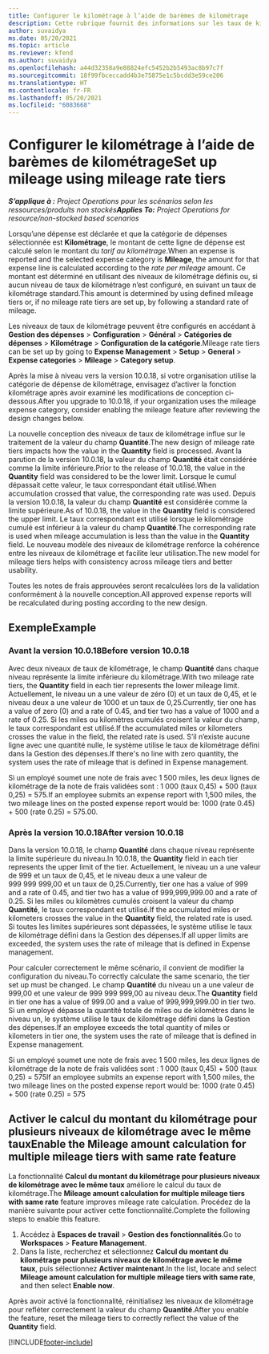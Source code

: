 ```yaml
---
title: Configurer le kilométrage à l’aide de barèmes de kilométrage
description: Cette rubrique fournit des informations sur les taux de kilométrage et les niveaux de taux de kilométrage.
author: suvaidya
ms.date: 05/20/2021
ms.topic: article
ms.reviewer: kfend
ms.author: suvaidya
ms.openlocfilehash: a44d32358a9e88824efc5452b2b5493ac8b97c7f
ms.sourcegitcommit: 18f99fbceccadd4b3e75875e1c5bcdd3e59ce206
ms.translationtype: HT
ms.contentlocale: fr-FR
ms.lasthandoff: 05/20/2021
ms.locfileid: "6083668"
---
```

# <a name="set-up-mileage-using-mileage-rate-tiers"></a><span data-ttu-id="114a2-103">Configurer le kilométrage à l’aide de barèmes de kilométrage</span><span class="sxs-lookup"><span data-stu-id="114a2-103">Set up mileage using mileage rate tiers</span></span>

<span data-ttu-id="114a2-104">_**S’applique à :** Project Operations pour les scénarios selon les ressources/produits non stockés_</span><span class="sxs-lookup"><span data-stu-id="114a2-104">_**Applies To:** Project Operations for resource/non-stocked based scenarios_</span></span>

<span data-ttu-id="114a2-105">Lorsqu’une dépense est déclarée et que la catégorie de dépenses sélectionnée est **Kilométrage**, le montant de cette ligne de dépense est calculé selon le montant du *tarif au kilométrage*.</span><span class="sxs-lookup"><span data-stu-id="114a2-105">When an expense is reported and the selected expense category is **Mileage**, the amount for that expense line is calculated according to the *rate per mileage* amount.</span></span> <span data-ttu-id="114a2-106">Ce montant est déterminé en utilisant des niveaux de kilométrage définis ou, si aucun niveau de taux de kilométrage n’est configuré, en suivant un taux de kilométrage standard.</span><span class="sxs-lookup"><span data-stu-id="114a2-106">This amount is determined by using defined mileage tiers or, if no mileage rate tiers are set up, by following a standard rate of mileage.</span></span> 

<span data-ttu-id="114a2-107">Les niveaux de taux de kilométrage peuvent être configurés en accédant à **Gestion des dépenses** > **Configuration** > **Général** > **Catégories de dépenses** > **Kilométrage** > **Configuration de la catégorie**.</span><span class="sxs-lookup"><span data-stu-id="114a2-107">Mileage rate tiers can be set up by going to **Expense Management** > **Setup** > **General** > **Expense categories** > **Mileage** > **Category setup**.</span></span>

<span data-ttu-id="114a2-108">Après la mise à niveau vers la version 10.0.18, si votre organisation utilise la catégorie de dépense de kilométrage, envisagez d’activer la fonction kilométrage après avoir examiné les modifications de conception ci-dessous.</span><span class="sxs-lookup"><span data-stu-id="114a2-108">After you upgrade to 10.0.18, if your organization uses the mileage expense category, consider enabling the mileage feature after reviewing the design changes below.</span></span> 

<span data-ttu-id="114a2-109">La nouvelle conception des niveaux de taux de kilométrage influe sur le traitement de la valeur du champ **Quantité**.</span><span class="sxs-lookup"><span data-stu-id="114a2-109">The new design of mileage rate tiers impacts how the value in the **Quantity** field is processed.</span></span> <span data-ttu-id="114a2-110">Avant la parution de la version 10.0.18, la valeur du champ **Quantité** était considérée comme la limite inférieure.</span><span class="sxs-lookup"><span data-stu-id="114a2-110">Prior to the release of 10.0.18, the value in the **Quantity** field was considered to be the lower limit.</span></span> <span data-ttu-id="114a2-111">Lorsque le cumul dépassait cette valeur, le taux correspondant était utilisé.</span><span class="sxs-lookup"><span data-stu-id="114a2-111">When accumulation crossed that value, the corresponding rate was used.</span></span>  <span data-ttu-id="114a2-112">Depuis la version 10.0.18, la valeur du champ **Quantité** est considérée comme la limite supérieure.</span><span class="sxs-lookup"><span data-stu-id="114a2-112">As of 10.0.18, the value in the **Quantity** field is considered the upper limit.</span></span> <span data-ttu-id="114a2-113">Le taux correspondant est utilisé lorsque le kilométrage cumulé est inférieur à la valeur du champ **Quantité**.</span><span class="sxs-lookup"><span data-stu-id="114a2-113">The corresponding rate is used when mileage accumulation is less than the value in the **Quantity** field.</span></span>  <span data-ttu-id="114a2-114">Le nouveau modèle des niveaux de kilométrage renforce la cohérence entre les niveaux de kilométrage et facilite leur utilisation.</span><span class="sxs-lookup"><span data-stu-id="114a2-114">The new model for mileage tiers helps with consistency across mileage tiers and better usability.</span></span>   

<span data-ttu-id="114a2-115">Toutes les notes de frais approuvées seront recalculées lors de la validation conformément à la nouvelle conception.</span><span class="sxs-lookup"><span data-stu-id="114a2-115">All approved expense reports will be recalculated during posting according to the new design.</span></span>

## <a name="example"></a><span data-ttu-id="114a2-116">Exemple</span><span class="sxs-lookup"><span data-stu-id="114a2-116">Example</span></span>
 
### <a name="before-version-10018"></a><span data-ttu-id="114a2-117">Avant la version 10.0.18</span><span class="sxs-lookup"><span data-stu-id="114a2-117">Before version 10.0.18</span></span>
<span data-ttu-id="114a2-118">Avec deux niveaux de taux de kilométrage, le champ **Quantité** dans chaque niveau représente la limite inférieure du kilométrage.</span><span class="sxs-lookup"><span data-stu-id="114a2-118">With two mileage rate tiers, the **Quantity** field in each tier represents the lower mileage limit.</span></span> <span data-ttu-id="114a2-119">Actuellement, le niveau un a une valeur de zéro (0) et un taux de 0,45, et le niveau deux a une valeur de 1000 et un taux de 0,25.</span><span class="sxs-lookup"><span data-stu-id="114a2-119">Currently, tier one has a value of zero (0) and a rate of 0.45, and tier two has a value of 1000 and a rate of 0.25.</span></span> <span data-ttu-id="114a2-120">Si les miles ou kilomètres cumulés croisent la valeur du champ, le taux correspondant est utilisé.</span><span class="sxs-lookup"><span data-stu-id="114a2-120">If the accumulated miles or kilometers crosses the value in the field, the related rate is used.</span></span> <span data-ttu-id="114a2-121">S’il n’existe aucune ligne avec une quantité nulle, le système utilise le taux de kilométrage défini dans la Gestion des dépenses.</span><span class="sxs-lookup"><span data-stu-id="114a2-121">If there's no line with zero quantity, the system uses the rate of mileage that is defined in Expense management.</span></span> 
 
<span data-ttu-id="114a2-122">Si un employé soumet une note de frais avec 1 500 miles, les deux lignes de kilométrage de la note de frais validées sont : 1 000 (taux 0,45) + 500 (taux 0,25) = 575.</span><span class="sxs-lookup"><span data-stu-id="114a2-122">If an employee submits an expense report with 1,500 miles, the two mileage lines on the posted expense report would be: 1000 (rate 0.45) +  500 (rate 0.25) = 575.00.</span></span>

### <a name="after-version-10018"></a><span data-ttu-id="114a2-123">Après la version 10.0.18</span><span class="sxs-lookup"><span data-stu-id="114a2-123">After version 10.0.18</span></span>
<span data-ttu-id="114a2-124">Dans la version 10.0.18, le champ **Quantité** dans chaque niveau représente la limite supérieure du niveau.</span><span class="sxs-lookup"><span data-stu-id="114a2-124">In 10.0.18, the **Quantity** field in each tier represents the upper limit of the tier.</span></span> <span data-ttu-id="114a2-125">Actuellement, le niveau un a une valeur de 999 et un taux de 0,45, et le niveau deux a une valeur de 999 999 999,00 et un taux de 0,25.</span><span class="sxs-lookup"><span data-stu-id="114a2-125">Currently, tier one has a value of 999 and a rate of 0.45, and tier two has a value of 999,999,999.00 and a rate of 0.25.</span></span> <span data-ttu-id="114a2-126">Si les miles ou kilomètres cumulés croisent la valeur du champ **Quantité**, le taux correspondant est utilisé.</span><span class="sxs-lookup"><span data-stu-id="114a2-126">If the accumulated miles or kilometers crosses the value in the **Quantity** field, the related rate is used.</span></span> <span data-ttu-id="114a2-127">Si toutes les limites supérieures sont dépassées, le système utilise le taux de kilométrage défini dans la Gestion des dépenses.</span><span class="sxs-lookup"><span data-stu-id="114a2-127">If all upper limits are exceeded, the system uses the rate of mileage that is defined in Expense management.</span></span> 
 
<span data-ttu-id="114a2-128">Pour calculer correctement le même scénario, il convient de modifier la configuration du niveau.</span><span class="sxs-lookup"><span data-stu-id="114a2-128">To correctly calculate the same scenario, the tier set up must be changed.</span></span> <span data-ttu-id="114a2-129">Le champ **Quantité** du niveau un a une valeur de 999,00 et une valeur de 999 999 999,00 au niveau deux.</span><span class="sxs-lookup"><span data-stu-id="114a2-129">The **Quantity** field in tier one has a value of 999.00 and a value of 999,999,999.00 in tier two.</span></span> <span data-ttu-id="114a2-130">Si un employé dépasse la quantité totale de miles ou de kilomètres dans le niveau un, le système utilise le taux de kilométrage défini dans la Gestion des dépenses.</span><span class="sxs-lookup"><span data-stu-id="114a2-130">If an employee exceeds the total quantity of miles or kilometers in tier one, the system uses the rate of mileage that is defined in Expense management.</span></span> 
  
<span data-ttu-id="114a2-131">Si un employé soumet une note de frais avec 1 500 miles, les deux lignes de kilométrage de la note de frais validées sont : 1 000 (taux 0,45) + 500 (taux 0,25) = 575</span><span class="sxs-lookup"><span data-stu-id="114a2-131">If an employee submits an expense report with 1,500 miles, the two mileage lines on the posted expense report would be: 1000 (rate 0.45) +  500 (rate 0.25) = 575</span></span>

## <a name="enable-the-mileage-amount-calculation-for-multiple-mileage-tiers-with-same-rate-feature"></a><span data-ttu-id="114a2-132">Activer le calcul du montant du kilométrage pour plusieurs niveaux de kilométrage avec le même taux</span><span class="sxs-lookup"><span data-stu-id="114a2-132">Enable the Mileage amount calculation for multiple mileage tiers with same rate feature</span></span>

<span data-ttu-id="114a2-133">La fonctionnalité **Calcul du montant du kilométrage pour plusieurs niveaux de kilométrage avec le même taux** améliore le calcul du taux de kilométrage.</span><span class="sxs-lookup"><span data-stu-id="114a2-133">The **Mileage amount calculation for multiple mileage tiers with same rate** feature improves mileage rate calculation.</span></span> <span data-ttu-id="114a2-134">Procédez de la manière suivante pour activer cette fonctionnalité.</span><span class="sxs-lookup"><span data-stu-id="114a2-134">Complete the following steps to enable this feature.</span></span>

1. <span data-ttu-id="114a2-135">Accédez à **Espaces de travail** > **Gestion des fonctionnalités**.</span><span class="sxs-lookup"><span data-stu-id="114a2-135">Go to **Workspaces** > **Feature Management**.</span></span> 
2. <span data-ttu-id="114a2-136">Dans la liste, recherchez et sélectionnez **Calcul du montant du kilométrage pour plusieurs niveaux de kilométrage avec le même taux**, puis sélectionnez **Activer maintenant**.</span><span class="sxs-lookup"><span data-stu-id="114a2-136">In the list, locate and select **Mileage amount calculation for multiple mileage tiers with same rate**, and then select **Enable now**.</span></span>

<span data-ttu-id="114a2-137">Après avoir activé la fonctionnalité, réinitialisez les niveaux de kilométrage pour refléter correctement la valeur du champ **Quantité**.</span><span class="sxs-lookup"><span data-stu-id="114a2-137">After you enable the feature, reset the mileage tiers to correctly reflect the value of the **Quantity** field.</span></span> 


[!INCLUDE[footer-include](../includes/footer-banner.md)]
